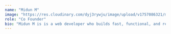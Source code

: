 ```yaml
---
name: "Midun M"
image: "https://res.cloudinary.com/dyj3rywju/image/upload/v1757086321/midun_meuizb.jpg"
role: "Co Founder"
bio: "Midun M is is a web developer who builds fast, functional, and responsive websites. With expertise in modern web technologies, he brings ideas to life through clean code and innovative solutions."
---
```

